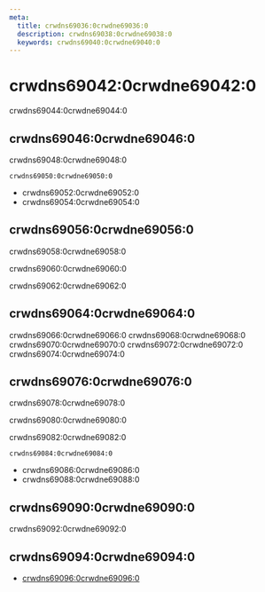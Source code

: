 ```yaml
---
meta:
  title: crwdns69036:0crwdne69036:0
  description: crwdns69038:0crwdne69038:0
  keywords: crwdns69040:0crwdne69040:0
---
```


# crwdns69042:0crwdne69042:0
crwdns69044:0crwdne69044:0

<entry-ad />

## crwdns69046:0crwdne69046:0
crwdns69048:0crwdne69048:0

`crwdns69050:0crwdne69050:0`
- crwdns69052:0crwdne69052:0
- crwdns69054:0crwdne69054:0


## crwdns69056:0crwdne69056:0
crwdns69058:0crwdne69058:0

  crwdns69060:0crwdne69060:0

  crwdns69062:0crwdne69062:0

## crwdns69064:0crwdne69064:0
crwdns69066:0crwdne69066:0
<alert type="success">crwdns69068:0crwdne69068:0</alert>
<alert type="info">crwdns69070:0crwdne69070:0</alert>
<alert type="warning">crwdns69072:0crwdne69072:0</alert>
<alert type="error">crwdns69074:0crwdne69074:0</alert>

## crwdns69076:0crwdne69076:0
crwdns69078:0crwdne69078:0

  crwdns69080:0crwdne69080:0

  crwdns69082:0crwdne69082:0

  `crwdns69084:0crwdne69084:0`
  - crwdns69086:0crwdne69086:0
  - crwdns69088:0crwdne69088:0

## crwdns69090:0crwdne69090:0
crwdns69092:0crwdne69092:0

## crwdns69094:0crwdne69094:0
  - [crwdns69096:0crwdne69096:0]()

<doc-footer />
